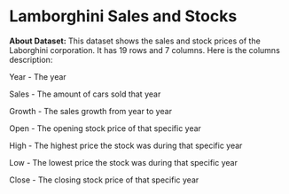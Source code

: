 # Lamborghini Sales and Stocks

**About Dataset:**
This dataset shows the sales and stock prices of the Laborghini corporation. It has 19 rows and 7 columns. Here is the columns description:

Year - The year

Sales - The amount of cars sold that year

Growth - The sales growth from year to year

Open - The opening stock price of that specific year

High - The highest price the stock was during that specific year

Low - The lowest price the stock was during that specific year

Close - The closing stock price of that specific year
